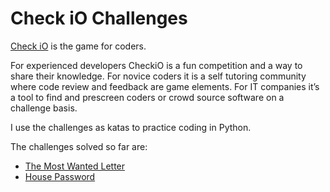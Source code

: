 
# Check iO Challenges

[Check iO](http://www.checkio.org/) is the game for coders.

For experienced developers CheckiO is a fun competition and a way to share their knowledge. For novice coders it is a self tutoring community where code review and feedback are game elements. For IT companies it’s a tool to find and prescreen coders or crowd source software on a challenge basis. 

I use the challenges as katas to practice coding in Python. 

The challenges solved so far are: 

- <a href="http://www.checkio.org/mission/most-wanted-letter/" target="_blank">The Most Wanted Letter</a>
- <a href="http://www.checkio.org/mission/house-password/" target="_blank">House Password</a>
